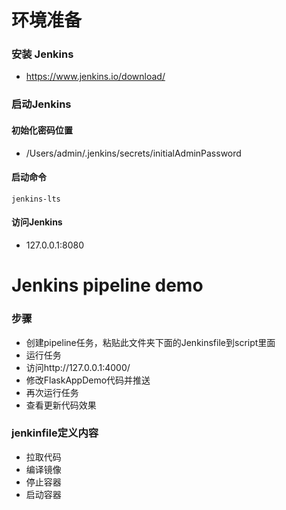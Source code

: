 # 环境准备
### 安装 Jenkins
- https://www.jenkins.io/download/
### 启动Jenkins
#### 初始化密码位置
 - /Users/admin/.jenkins/secrets/initialAdminPassword
#### 启动命令
```shell script
jenkins-lts
``` 
#### 访问Jenkins
- 127.0.0.1:8080

# Jenkins pipeline demo
### 步骤
- 创建pipeline任务，粘贴此文件夹下面的Jenkinsfile到script里面
- 运行任务
- 访问http://127.0.0.1:4000/
- 修改FlaskAppDemo代码并推送
- 再次运行任务
- 查看更新代码效果
### jenkinfile定义内容
- 拉取代码
- 编译镜像
- 停止容器
- 启动容器


